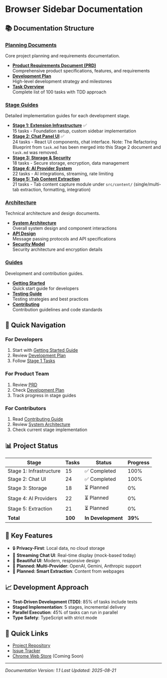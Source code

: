 # Browser Sidebar Documentation

## 📚 Documentation Structure

### [Planning Documents](./planning/)

Core project planning and requirements documentation.

- **[Product Requirements Document (PRD)](./planning/PRD.md)**  
  Comprehensive product specifications, features, and requirements
- **[Development Plan](./planning/development-plan.md)**  
  High-level development strategy and milestones
- **[Task Overview](./planning/task-overview.md)**  
  Complete list of 100 tasks with TDD approach

### [Stage Guides](./stages/)

Detailed implementation guides for each development stage.

- **[Stage 1: Extension Infrastructure](./stages/task-stage-1.md)** ✅  
  15 tasks - Foundation setup, custom sidebar implementation
- **[Stage 2: Chat Panel UI](./stages/task-stage-2.md)** ✅  
  24 tasks - React UI components, chat interface. Note: The Refactoring Blueprint from `task.md` has been merged into this Stage 2 document and `task.md` was removed.
- **[Stage 3: Storage & Security](./stages/task-stage-3.md)**  
  18 tasks - Secure storage, encryption, data management
- **[Stage 4: AI Provider System](./stages/task-stage-4.md)**  
  22 tasks - AI integrations, streaming, rate limiting
- **[Stage 5: Tab Content Extraction](./stages/task-stage-5.md)**  
  21 tasks - Tab content capture module under `src/content/` (single/multi-tab extraction, formatting, integration)

### [Architecture](./architecture/)

Technical architecture and design documents.

- **[System Architecture](./architecture/system-architecture.md)**  
  Overall system design and component interactions
- **[API Design](./architecture/api-design.md)**  
  Message passing protocols and API specifications
- **[Security Model](./architecture/security-model.md)**  
  Security architecture and encryption details

### [Guides](./guides/)

Development and contribution guides.

- **[Getting Started](./guides/getting-started.md)**  
  Quick start guide for developers
- **[Testing Guide](./guides/testing-guide.md)**  
  Testing strategies and best practices
- **[Contributing](./guides/contributing.md)**  
  Contribution guidelines and code standards

## 🚀 Quick Navigation

### For Developers

1. Start with [Getting Started Guide](./guides/getting-started.md)
2. Review [Development Plan](./planning/development-plan.md)
3. Follow [Stage 1 Tasks](./stages/task-stage-1.md)

### For Product Team

1. Review [PRD](./planning/PRD.md)
2. Check [Development Plan](./planning/development-plan.md)
3. Track progress in stage guides

### For Contributors

1. Read [Contributing Guide](./guides/contributing.md)
2. Review [System Architecture](./architecture/system-architecture.md)
3. Check current stage implementation

## 📊 Project Status

| Stage                   | Tasks   | Status             | Progress |
| ----------------------- | ------- | ------------------ | -------- |
| Stage 1: Infrastructure | 15      | ✅ Completed       | 100%     |
| Stage 2: Chat UI        | 24      | ✅ Completed       | 100%     |
| Stage 3: Storage        | 18      | ⏳ Planned         | 0%       |
| Stage 4: AI Providers   | 22      | ⏳ Planned         | 0%       |
| Stage 5: Extraction     | 21      | ⏳ Planned         | 0%       |
| **Total**               | **100** | **In Development** | **39%**  |

## 🎯 Key Features

- 🔒 **Privacy-First**: Local data, no cloud storage
- 💬 **Streaming Chat UI**: Real-time display (mock-based today)
- 🎨 **Beautiful UI**: Modern, responsive design
- 🤖 **Planned: Multi-Provider**: OpenAI, Gemini, Anthropic support
- 📑 **Planned: Smart Extraction**: Content from webpages

## 📈 Development Approach

- **Test-Driven Development (TDD)**: 85% of tasks include tests
- **Staged Implementation**: 5 stages, incremental delivery
- **Parallel Execution**: 45% of tasks can run in parallel
- **Type Safety**: TypeScript with strict mode

## 🔗 Quick Links

- [Project Repository](../)
- [Issue Tracker](https://github.com/yourusername/browser-sidebar/issues)
- [Chrome Web Store](#) (Coming Soon)

---

_Documentation Version: 1.1_
_Last Updated: 2025-08-21_
